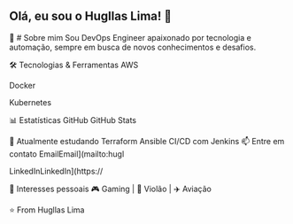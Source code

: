 ## Olá, eu sou o Hugllas Lima! 👋

🚀 # Sobre mim
Sou DevOps Engineer apaixonado por tecnologia e automação, sempre em busca de novos conhecimentos e desafios.

🛠️ Tecnologias & Ferramentas
AWS

Docker

Kubernetes

📊 Estatísticas GitHub
GitHub Stats

🌱 Atualmente estudando
Terraform
Ansible
CI/CD com Jenkins
📫 Entre em contato
EmailEmail](mailto:hugl

LinkedInLinkedIn](https://

🎯 Interesses pessoais
🎮 Gaming | 🎸 Violão | ✈️ Aviação

⭐ From Hugllas Lima
